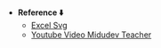 - **Reference ⬇️**
  - [Excel Svg](https://www.svgrepo.com/svg/303193/microsoft-excel-2013-logo)
  - [Youtube Video Midudev Teacher](https://youtu.be/z5CRFM2SlUU?si=IBeGfSynoakfXqP5)
